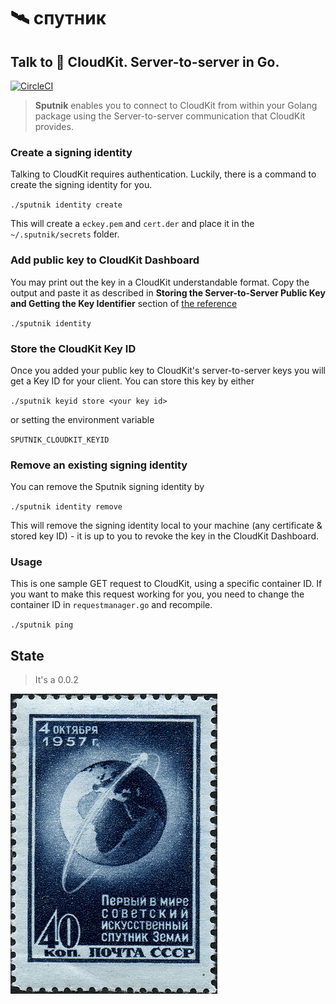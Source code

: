 # 🛰 спутник

## Talk to  CloudKit. Server-to-server in Go.

[![CircleCI](https://circleci.com/bb/q231950/sputnik/tree/master.svg?style=svg)](https://circleci.com/bb/q231950/sputnik/tree/master)

> **Sputnik** enables you to connect to CloudKit from within your Golang package using the Server-to-server communication that CloudKit provides.

### Create a signing identity

Talking to CloudKit requires authentication. Luckily, there is a command to create the signing identity for you.

`./sputnik identity create`

This will create a `eckey.pem` and `cert.der` and place it in the `~/.sputnik/secrets` folder.

### Add public key to CloudKit Dashboard

You may print out the key in a CloudKit understandable format. Copy the output and paste it as described in **Storing the Server-to-Server Public Key and Getting the Key Identifier** section of [the reference](https://developer.apple.com/library/content/documentation/DataManagement/Conceptual/CloudKitWebServicesReference/SettingUpWebServices.html#//apple_ref/doc/uid/TP40015240-CH24-SW6)

`./sputnik identity`

### Store the CloudKit Key ID

Once you added your public key to CloudKit's server-to-server keys you will get a Key ID for your client. You can store this key by either

`./sputnik keyid store <your key id>`

or setting the environment variable

`SPUTNIK_CLOUDKIT_KEYID`

### Remove an existing signing identity

You can remove the Sputnik signing identity by

`./sputnik identity remove`

This will remove the signing identity local to your machine (any certificate & stored key ID) - it is up to you to revoke the key in the CloudKit Dashboard.

### Usage

This is one sample GET request to CloudKit, using a specific container ID. If you want to make this request working for you, you need to change the container ID in `requestmanager.go` and recompile.

`./sputnik ping`

## State

> It's a 0.0.2


![Gemeinfrei, <a href="https://commons.wikimedia.org/w/index.php?curid=229349">Link</a>](resources/331px-Sputnik-stamp-ussr.jpg)
